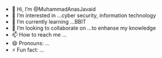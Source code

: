 - 👋 Hi, I’m @MuhammadAnasJavaid
- 👀 I’m interested in ...cyber security, information technology
- 🌱 I’m currently learning ...BBIT
- 💞️ I’m looking to collaborate on ...to enhanse my knowledge
- 📫 How to reach me ...
- 😄 Pronouns: ...
- ⚡ Fun fact: ...

<!---
MuhammadAnasJavaid/MuhammadAnasJavaid is a ✨ special ✨ repository because its `README.md` (this file) appears on your GitHub profile.
You can click the Preview link to take a look at your changes.
--->
